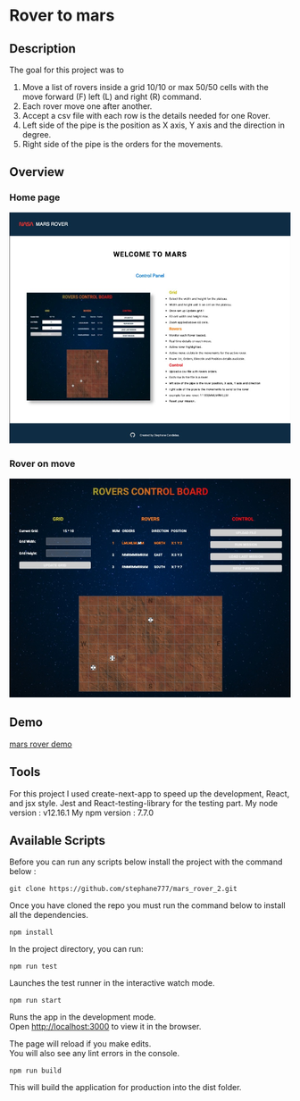 # Rover to mars

## Description

The goal for this project was to

1. Move a list of rovers inside a grid 10/10 or max 50/50 cells with the move forward (F) left (L) and right (R) command.
2. Each rover move one after another.
3. Accept a csv file with each row is the details needed for one Rover.
4. Left side of the pipe is the position as X axis, Y axis and the direction in degree.
5. Right side of the pipe is the orders for the movements.

## Overview

### Home page
![home](./public/images/welcome.jpg)

### Rover on move
![mars rover](./public/images/Rover_on_move.jpg)

## Demo

[mars rover demo](https://share.getcloudapp.com/xQuboXq2)

## Tools

For this project I used create-next-app to speed up the development, React, and jsx style.
Jest and React-testing-library for the testing part.
My node version : v12.16.1
My npm version : 7.7.0

## Available Scripts

Before you can run any scripts below install the project with the command below :

```
git clone https://github.com/stephane777/mars_rover_2.git
```

Once you have cloned the repo you must run the command below to install all the dependencies.

```
npm install
```

In the project directory, you can run:

```
npm run test
```

Launches the test runner in the interactive watch mode.

```
npm run start
```

Runs the app in the development mode.\
Open [http://localhost:3000](http://localhost:3000/) to view it in the browser.

The page will reload if you make edits.\
You will also see any lint errors in the console.

```
npm run build
```

This will build the application for production into the dist folder.
